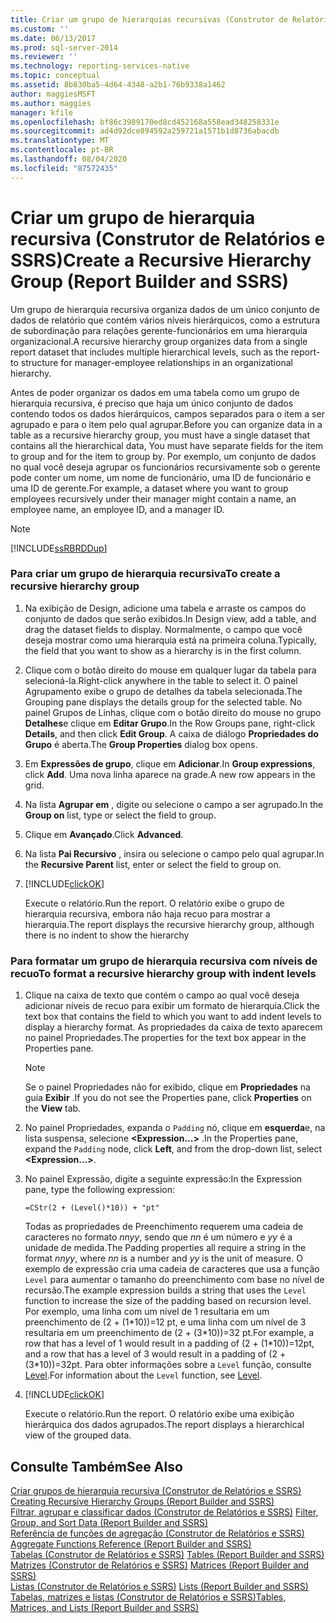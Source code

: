 ```yaml
---
title: Criar um grupo de hierarquias recursivas (Construtor de Relatórios e SSRS) | Microsoft Docs
ms.custom: ''
ms.date: 06/13/2017
ms.prod: sql-server-2014
ms.reviewer: ''
ms.technology: reporting-services-native
ms.topic: conceptual
ms.assetid: 8b830ba5-4d64-4348-a2b1-76b9338a1462
author: maggiesMSFT
ms.author: maggies
manager: kfile
ms.openlocfilehash: bf86c3989170ed8cd452168a558ead348258331e
ms.sourcegitcommit: ad4d92dce894592a259721a1571b1d8736abacdb
ms.translationtype: MT
ms.contentlocale: pt-BR
ms.lasthandoff: 08/04/2020
ms.locfileid: "87572435"
---
```

# <a name="create-a-recursive-hierarchy-group-report-builder-and-ssrs"></a><span data-ttu-id="91cfb-102">Criar um grupo de hierarquia recursiva (Construtor de Relatórios e SSRS)</span><span class="sxs-lookup"><span data-stu-id="91cfb-102">Create a Recursive Hierarchy Group (Report Builder and SSRS)</span></span>
  <span data-ttu-id="91cfb-103">Um grupo de hierarquia recursiva organiza dados de um único conjunto de dados de relatório que contém vários níveis hierárquicos, como a estrutura de subordinação para relações gerente-funcionários em uma hierarquia organizacional.</span><span class="sxs-lookup"><span data-stu-id="91cfb-103">A recursive hierarchy group organizes data from a single report dataset that includes multiple hierarchical levels, such as the report-to structure for manager-employee relationships in an organizational hierarchy.</span></span>  
  
 <span data-ttu-id="91cfb-104">Antes de poder organizar os dados em uma tabela como um grupo de hierarquia recursiva, é preciso que haja um único conjunto de dados contendo todos os dados hierárquicos, campos separados para o item a ser agrupado e para o item pelo qual agrupar.</span><span class="sxs-lookup"><span data-stu-id="91cfb-104">Before you can organize data in a table as a recursive hierarchy group, you must have a single dataset that contains all the hierarchical data, You must have separate fields for the item to group and for the item to group by.</span></span> <span data-ttu-id="91cfb-105">Por exemplo, um conjunto de dados no qual você deseja agrupar os funcionários recursivamente sob o gerente pode conter um nome, um nome de funcionário, uma ID de funcionário e uma ID de gerente.</span><span class="sxs-lookup"><span data-stu-id="91cfb-105">For example, a dataset where you want to group employees recursively under their manager might contain a name, an employee name, an employee ID, and a manager ID.</span></span>  
  
> [!NOTE]  
>  [!INCLUDE[ssRBRDDup](../../includes/ssrbrddup-md.md)]  
  
### <a name="to-create-a-recursive-hierarchy-group"></a><span data-ttu-id="91cfb-106">Para criar um grupo de hierarquia recursiva</span><span class="sxs-lookup"><span data-stu-id="91cfb-106">To create a recursive hierarchy group</span></span>  
  
1.  <span data-ttu-id="91cfb-107">Na exibição de Design, adicione uma tabela e arraste os campos do conjunto de dados que serão exibidos.</span><span class="sxs-lookup"><span data-stu-id="91cfb-107">In Design view, add a table, and drag the dataset fields to display.</span></span> <span data-ttu-id="91cfb-108">Normalmente, o campo que você deseja mostrar como uma hierarquia está na primeira coluna.</span><span class="sxs-lookup"><span data-stu-id="91cfb-108">Typically, the field that you want to show as a hierarchy is in the first column.</span></span>  
  
2.  <span data-ttu-id="91cfb-109">Clique com o botão direito do mouse em qualquer lugar da tabela para selecioná-la.</span><span class="sxs-lookup"><span data-stu-id="91cfb-109">Right-click anywhere in the table to select it.</span></span> <span data-ttu-id="91cfb-110">O painel Agrupamento exibe o grupo de detalhes da tabela selecionada.</span><span class="sxs-lookup"><span data-stu-id="91cfb-110">The Grouping pane displays the details group for the selected table.</span></span> <span data-ttu-id="91cfb-111">No painel Grupos de Linhas, clique com o botão direito do mouse no grupo **Detalhes**e clique em **Editar Grupo**.</span><span class="sxs-lookup"><span data-stu-id="91cfb-111">In the Row Groups pane, right-click **Details**, and then click **Edit Group**.</span></span> <span data-ttu-id="91cfb-112">A caixa de diálogo **Propriedades do Grupo** é aberta.</span><span class="sxs-lookup"><span data-stu-id="91cfb-112">The **Group Properties** dialog box opens.</span></span>  
  
3.  <span data-ttu-id="91cfb-113">Em **Expressões de grupo**, clique em **Adicionar**.</span><span class="sxs-lookup"><span data-stu-id="91cfb-113">In **Group expressions**, click **Add**.</span></span> <span data-ttu-id="91cfb-114">Uma nova linha aparece na grade.</span><span class="sxs-lookup"><span data-stu-id="91cfb-114">A new row appears in the grid.</span></span>  
  
4.  <span data-ttu-id="91cfb-115">Na lista **Agrupar em** , digite ou selecione o campo a ser agrupado.</span><span class="sxs-lookup"><span data-stu-id="91cfb-115">In the **Group on** list, type or select the field to group.</span></span>  
  
5.  <span data-ttu-id="91cfb-116">Clique em **Avançado**.</span><span class="sxs-lookup"><span data-stu-id="91cfb-116">Click **Advanced**.</span></span>  
  
6.  <span data-ttu-id="91cfb-117">Na lista **Pai Recursivo** , insira ou selecione o campo pelo qual agrupar.</span><span class="sxs-lookup"><span data-stu-id="91cfb-117">In the **Recursive Parent** list, enter or select the field to group on.</span></span>  
  
7.  [!INCLUDE[clickOK](../../includes/clickok-md.md)]  
  
     <span data-ttu-id="91cfb-118">Execute o relatório.</span><span class="sxs-lookup"><span data-stu-id="91cfb-118">Run the report.</span></span> <span data-ttu-id="91cfb-119">O relatório exibe o grupo de hierarquia recursiva, embora não haja recuo para mostrar a hierarquia.</span><span class="sxs-lookup"><span data-stu-id="91cfb-119">The report displays the recursive hierarchy group, although there is no indent to show the hierarchy</span></span>  
  
### <a name="to-format-a-recursive-hierarchy-group-with-indent-levels"></a><span data-ttu-id="91cfb-120">Para formatar um grupo de hierarquia recursiva com níveis de recuo</span><span class="sxs-lookup"><span data-stu-id="91cfb-120">To format a recursive hierarchy group with indent levels</span></span>  
  
1.  <span data-ttu-id="91cfb-121">Clique na caixa de texto que contém o campo ao qual você deseja adicionar níveis de recuo para exibir um formato de hierarquia.</span><span class="sxs-lookup"><span data-stu-id="91cfb-121">Click the text box that contains the field to which you want to add indent levels to display a hierarchy format.</span></span> <span data-ttu-id="91cfb-122">As propriedades da caixa de texto aparecem no painel Propriedades.</span><span class="sxs-lookup"><span data-stu-id="91cfb-122">The properties for the text box appear in the Properties pane.</span></span>  
  
    > [!NOTE]  
    >  <span data-ttu-id="91cfb-123">Se o painel Propriedades não for exibido, clique em **Propriedades** na guia **Exibir** .</span><span class="sxs-lookup"><span data-stu-id="91cfb-123">If you do not see the Properties pane, click **Properties** on the **View** tab.</span></span>  
  
2.  <span data-ttu-id="91cfb-124">No painel Propriedades, expanda o `Padding` nó, clique em **esquerda**e, na lista suspensa, selecione **\<Expression...>** .</span><span class="sxs-lookup"><span data-stu-id="91cfb-124">In the Properties pane, expand the `Padding` node, click **Left**, and from the drop-down list, select **\<Expression...>**.</span></span>  
  
3.  <span data-ttu-id="91cfb-125">No painel Expressão, digite a seguinte expressão:</span><span class="sxs-lookup"><span data-stu-id="91cfb-125">In the Expression pane, type the following expression:</span></span>  
  
     `=CStr(2 + (Level()*10)) + "pt"`  
  
     <span data-ttu-id="91cfb-126">Todas as propriedades de Preenchimento requerem uma cadeia de caracteres no formato *nnyy*, sendo que *nn* é um número e *yy* é a unidade de medida.</span><span class="sxs-lookup"><span data-stu-id="91cfb-126">The Padding properties all require a string in the format *nnyy*, where *nn* is a number and *yy* is the unit of measure.</span></span> <span data-ttu-id="91cfb-127">O exemplo de expressão cria uma cadeia de caracteres que usa a função `Level` para aumentar o tamanho do preenchimento com base no nível de recursão.</span><span class="sxs-lookup"><span data-stu-id="91cfb-127">The example expression builds a string that uses the `Level` function to increase the size of the padding based on recursion level.</span></span> <span data-ttu-id="91cfb-128">Por exemplo, uma linha com um nível de 1 resultaria em um preenchimento de (2 + (1\*10))=12 pt, e uma linha com um nível de 3 resultaria em um preenchimento de (2 + (3\*10))=32 pt.</span><span class="sxs-lookup"><span data-stu-id="91cfb-128">For example, a row that has a level of 1 would result in a padding of (2 + (1\*10))=12pt, and a row that has a level of 3 would result in a padding of (2 + (3\*10))=32pt.</span></span> <span data-ttu-id="91cfb-129">Para obter informações sobre a `Level` função, consulte [Level](report-builder-functions-level-function.md).</span><span class="sxs-lookup"><span data-stu-id="91cfb-129">For information about the `Level` function, see [Level](report-builder-functions-level-function.md).</span></span>  
  
4.  [!INCLUDE[clickOK](../../includes/clickok-md.md)]  
  
     <span data-ttu-id="91cfb-130">Execute o relatório.</span><span class="sxs-lookup"><span data-stu-id="91cfb-130">Run the report.</span></span> <span data-ttu-id="91cfb-131">O relatório exibe uma exibição hierárquica dos dados agrupados.</span><span class="sxs-lookup"><span data-stu-id="91cfb-131">The report displays a hierarchical view of the grouped data.</span></span>  
  
## <a name="see-also"></a><span data-ttu-id="91cfb-132">Consulte Também</span><span class="sxs-lookup"><span data-stu-id="91cfb-132">See Also</span></span>  
 <span data-ttu-id="91cfb-133">[Criar grupos de hierarquia recursiva &#40;Construtor de Relatórios e SSRS&#41;](creating-recursive-hierarchy-groups-report-builder-and-ssrs.md) </span><span class="sxs-lookup"><span data-stu-id="91cfb-133">[Creating Recursive Hierarchy Groups &#40;Report Builder and SSRS&#41;](creating-recursive-hierarchy-groups-report-builder-and-ssrs.md) </span></span>  
 <span data-ttu-id="91cfb-134">[Filtrar, agrupar e classificar dados &#40;Construtor de Relatórios e SSRS&#41;](filter-group-and-sort-data-report-builder-and-ssrs.md) </span><span class="sxs-lookup"><span data-stu-id="91cfb-134">[Filter, Group, and Sort Data &#40;Report Builder and SSRS&#41;](filter-group-and-sort-data-report-builder-and-ssrs.md) </span></span>  
 <span data-ttu-id="91cfb-135">[Referência de funções de agregação &#40;Construtor de Relatórios e SSRS&#41;](report-builder-functions-aggregate-functions-reference.md) </span><span class="sxs-lookup"><span data-stu-id="91cfb-135">[Aggregate Functions Reference &#40;Report Builder and SSRS&#41;](report-builder-functions-aggregate-functions-reference.md) </span></span>  
 <span data-ttu-id="91cfb-136">[Tabelas &#40;Construtor de Relatórios e SSRS&#41;](tables-report-builder-and-ssrs.md) </span><span class="sxs-lookup"><span data-stu-id="91cfb-136">[Tables &#40;Report Builder  and SSRS&#41;](tables-report-builder-and-ssrs.md) </span></span>  
 <span data-ttu-id="91cfb-137">[Matrizes &#40;Construtor de Relatórios e SSRS&#41;](create-a-matrix-report-builder-and-ssrs.md) </span><span class="sxs-lookup"><span data-stu-id="91cfb-137">[Matrices &#40;Report Builder and SSRS&#41;](create-a-matrix-report-builder-and-ssrs.md) </span></span>  
 <span data-ttu-id="91cfb-138">[Listas &#40;Construtor de Relatórios e SSRS&#41;](create-invoices-and-forms-with-lists-report-builder-and-ssrs.md) </span><span class="sxs-lookup"><span data-stu-id="91cfb-138">[Lists &#40;Report Builder and SSRS&#41;](create-invoices-and-forms-with-lists-report-builder-and-ssrs.md) </span></span>  
 [<span data-ttu-id="91cfb-139">Tabelas, matrizes e listas &#40;Construtor de Relatórios e SSRS&#41;</span><span class="sxs-lookup"><span data-stu-id="91cfb-139">Tables, Matrices, and Lists &#40;Report Builder and SSRS&#41;</span></span>](tables-matrices-and-lists-report-builder-and-ssrs.md)  
  
  
